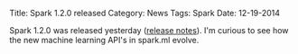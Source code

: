Title: Spark 1.2.0 released
Category: News
Tags: Spark
Date: 12-19-2014

Spark 1.2.0 was released yesterday ([release notes](https://spark.apache.org/releases/spark-release-1-2-0.html)). I'm curious to see how the new machine learning API's in spark.ml evolve.